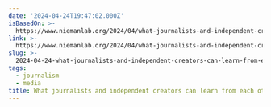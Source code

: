 ```yaml
---
date: '2024-04-24T19:47:02.000Z'
isBasedOn: >-
  https://www.niemanlab.org/2024/04/what-journalists-and-independent-creators-can-learn-from-each-other/
link: >-
  https://www.niemanlab.org/2024/04/what-journalists-and-independent-creators-can-learn-from-each-other/
slug: >-
  2024-04-24-what-journalists-and-independent-creators-can-learn-from-each-other-or-niema
tags:
  - journalism
  - media
title: What journalists and independent creators can learn from each other | Niema
---
```


